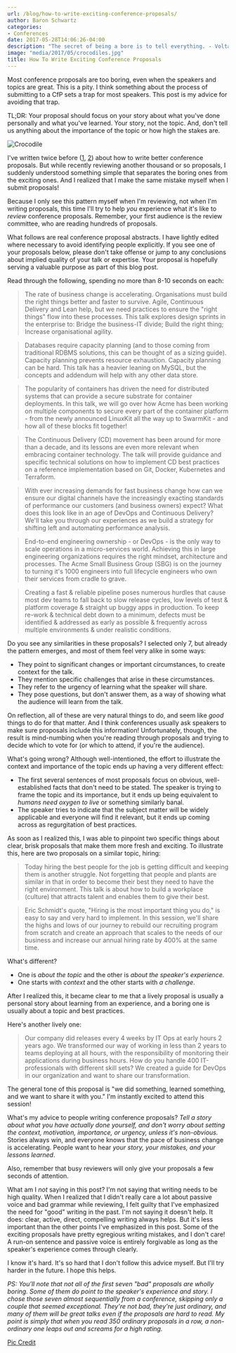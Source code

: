 ```yaml
---
url: /blog/how-to-write-exciting-conference-proposals/
author: Baron Schwartz
categories:
- Conferences
date: 2017-05-28T14:06:26-04:00
description: "The secret of being a bore is to tell everything. - Voltaire"
image: "media/2017/05/crocodiles.jpg"
title: How To Write Exciting Conference Proposals
---
```


Most conference proposals are too boring, even when the speakers and topics are
great. This is a pity. I think something about the process of submitting to a
CfP sets a trap for most speakers. This post is my advice for avoiding that
trap.

TL;DR: Your proposal should focus on your story about what you've done personally
and what you've learned. Your story, not the topic. And, don't tell us anything
about the importance of the topic or how high the stakes are.

![Crocodile](/media/2017/05/crocodiles.jpg)

<!--more-->

I've written twice before
([1](https://www.xaprb.com/blog/2015/05/18/what-i-look-for-conference-proposal/), [2](https://www.xaprb.com/blog/2009/12/19/how-to-write-a-good-mysql-conference-proposal/)) about 
how to write better conference proposals. But while recently reviewing another
thousand or so proposals, I suddenly understood something simple that separates
the boring ones from the exciting ones. And I realized that I make the same
mistake myself when I submit proposals!

Because I only see this pattern myself when I'm reviewing, not when I'm writing
proposals, this time I'll try to help _you_ experience what it's like to _review_
conference proposals. Remember, your first audience is the review committee, who
are reading hundreds of proposals.

What follows are real conference proposal abstracts. I have lightly edited where
necessary to avoid identifying people explicitly. If you see one of your
proposals below, please don't take offense or jump to any conclusions about
implied quality of your talk or expertise. Your proposal is hopefully serving a
valuable purpose as part of this blog post.

Read through the following, spending no more than 8-10 seconds on each:

> The rate of business change is accelerating. Organisations must build the right things better and faster to survive. Agile, Continuous Delivery and Lean help, but we need practices to ensure the "right things" flow into these processes. This talk explores design sprints in the enterprise to: Bridge the business-IT divide; Build the right thing; Increase organisational agility.

> Databases require capacity planning (and to those coming from traditional RDBMS solutions, this can be thought of as a sizing guide). Capacity planning prevents resource exhaustion. Capacity planning can be hard. This talk has a heavier leaning on MySQL, but the concepts and addendum will help with any other data store.

> The popularity of containers has driven the need for distributed systems that can provide a secure substrate for container deployments. In this talk, we will go over how Acme has been working on multiple components to secure every part of the container platform - from the newly announced LinuxKit all the way up to SwarmKit - and how all of these blocks fit together!

> The Continuous Delivery (CD) movement has been around for more than a decade, and its lessons are even more relevant when embracing container technology. The talk will provide guidance and specific technical solutions on how to implement CD best practices on a reference implementation based on Git, Docker, Kubernetes and Terraform.

> With ever increasing demands for fast business change how can we ensure our digital channels have the increasingly exacting standards of performance our customers (and business owners) expect? What does this look like in an age of DevOps and Continuous Delivery? We'll take you through our experiences as we build a strategy for shifting left and automating performance analysis.

> End-to-end engineering ownership - or DevOps - is the only way to scale operations in a micro-services world. Achieving this in large engineering organizations requires the right mindset, architecture and processes. The Acme Small Business Group (SBG) is on the journey to turning it's 1000 engineers into full lifecycle engineers who own their services from cradle to grave.

> Creating a fast & reliable pipeline poses numerous hurdles that cause most dev teams to fall back to slow release cycles, low levels of test & platform coverage & straight up buggy apps in production. To keep re-work & technical debt down to a minimum, defects must be identified & addressed as early as possible & frequently across multiple environments & under realistic conditions.

Do you see any similarities in these proposals? I selected only 7, but already
the pattern emerges, and most of them feel very alike in some ways:

- They point to significant changes or important circumstances, to create
  context for the talk.
- They mention specific challenges that arise in these circumstances.
- They refer to the urgency of learning what the speaker will share.
- They pose questions, but don't answer them, as a way of showing what the
  audience will learn from the talk.

On reflection, all of these are very natural things to do, and seem like _good_
things to do for that matter. And I think conferences usually ask speakers to
make sure proposals include this information! Unfortunately, though, the result
is mind-numbing when you're reading through proposals and trying to decide which
to vote for (or which to attend, if you're the audience).

What's going wrong? Although well-intentioned, the effort to illustrate the context
and importance of the topic ends up having a very different effect:

- The first several sentences of most proposals focus on obvious,
  well-established facts that don't need to be stated. The speaker is trying to
  frame the topic and its importance, but it ends up being equivalent to _humans
  need oxygen to live_ or something similarly banal.
- The speaker tries to indicate that the subject matter will be widely
  applicable and everyone will find it relevant, but it ends up coming across as
  regurgitation of best practices.

As soon as I realized this, I was able to pinpoint two specific things about
clear, brisk proposals that make them more fresh and exciting. To illustrate
this, here are two proposals on a similar topic, hiring:

> Today hiring the best people for the job is getting difficult and keeping them is another struggle. Not forgetting that people and plants are similar in that in order to become their best they need to have the right environment. This talk is about how to build a workplace (culture) that attracts talent and enables them to give their best.

> Eric Schmidt's quote, "Hiring is the most important thing you do," is easy to
> say and very hard to implement. In this session, we'll share the highs and
> lows of our journey to rebuild our recruiting program from scratch and create
> an approach that scales to the needs of our business and increase our annual
> hiring rate by 400% at the same time.

What's different?

- One is _about the topic_ and the other is _about the speaker's experience._
- One starts with _context_ and the other starts with _a challenge_.

After I realized this, it became clear to me that a lively proposal is usually a
personal story about learning from an experience, and a boring one is usually
about a topic and best practices.

Here's another lively one:

> Our company did releases every 4 weeks by IT Ops at early hours 2 years ago.
> We transformed our way of working in less than 2 years to teams deploying at
> all hours, with the responsibility of monitoring their applications during
> business hours. How do you handle 400 IT-professionals with different skill
> sets? We created a guide for DevOps in our organization and want to share our
> transformation.

The general tone of this proposal is "we did something, learned something, and
we want to share it with you." I'm instantly excited to attend this session!

What's my advice to people writing conference proposals? _Tell a story about
what you have actually done yourself, and don't worry about setting the context,
motivation, importance, or urgency, unless it's non-obvious._ Stories always
win, and everyone knows that the pace of business change is accelerating. People
want to hear _your story, your mistakes, and your lessons learned_.

Also, remember that busy reviewers will only give your proposals a few seconds
of attention.

What am I _not_ saying in this post? I'm not saying that writing needs to be
high quality. When I realized that I didn't really care a lot about passive
voice and bad grammar while reviewing, I felt guilty that I've emphasized the
need for "good" writing in the past. I'm not saying it doesn't help. It does:
clear, active, direct, compelling writing always helps.  But it's less important
than the other points I've emphasized in this post.  Some of the exciting
proposals have pretty egregious writing mistakes, and I don't care! A run-on
sentence and passive voice is entirely forgivable as long as the speaker's
experience comes through clearly.

I know it's hard. It's so hard that I don't follow this advice myself. But I'll
try harder in the future. I hope this helps.

_PS: You'll note that not all of the first seven "bad" proposals are wholly
boring. Some of them do point to the speaker's experience and story. I chose
those seven almost sequentially from a conference, skipping only a couple that
seemed exceptional. They're not bad, they're just ordinary, and many of them
will be great talks even if the proposals are hard to read. My point is simply
that when you read 350 ordinary proposals in a row, a non-ordinary one leaps out
and screams for a high rating._

[Pic Credit](https://pixabay.com/en/crocodiles-rest-sleepy-carnivore-573744/)
